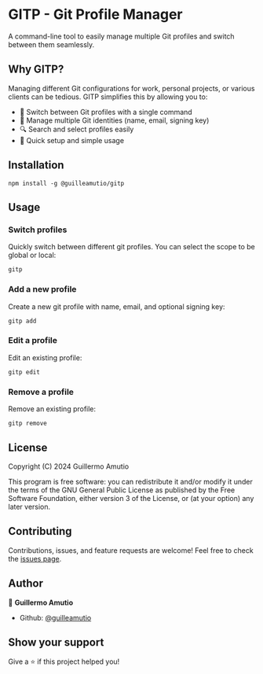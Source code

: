 # GITP - Git Profile Manager

A command-line tool to easily manage multiple Git profiles and switch between them seamlessly.

## Why GITP?

Managing different Git configurations for work, personal projects, or various clients can be tedious. GITP simplifies this by allowing you to:

- 🔄 Switch between Git profiles with a single command
- 👥 Manage multiple Git identities (name, email, signing key)
- 🔍 Search and select profiles easily
- 🚀 Quick setup and simple usage

## Installation

`npm install -g @guilleamutio/gitp` 

## Usage

### Switch profiles

Quickly switch between different git profiles. You can select the scope to be global or local:

`gitp`

### Add a new profile

Create a new git profile with name, email, and optional signing key:

`gitp add`

### Edit a profile

Edit an existing profile:

`gitp edit`

### Remove a profile

Remove an existing profile:

`gitp remove`

## License

Copyright (C) 2024 Guillermo Amutio

This program is free software: you can redistribute it and/or modify
it under the terms of the GNU General Public License as published by
the Free Software Foundation, either version 3 of the License, or
(at your option) any later version.

## Contributing

Contributions, issues, and feature requests are welcome! Feel free to check the [issues page](https://github.com/guilleamutio/gitp/issues).

## Author

👤 **Guillermo Amutio**

* Github: [@guilleamutio](https://github.com/guilleamutio)

## Show your support

Give a ⭐️ if this project helped you!